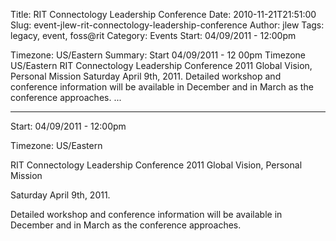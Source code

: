 Title: RIT Connectology Leadership Conference
Date: 2010-11-21T21:51:00
Slug: event-jlew-rit-connectology-leadership-conference
Author: jlew
Tags: legacy, event, foss@rit
Category: Events
Start: 04/09/2011 - 12:00pm

Timezone: US/Eastern
Summary: Start  04/09/2011 - 12 00pm  Timezone  US/Eastern  RIT Connectology Leadership Conference 2011 Global Vision, Personal Mission  Saturday April 9th, 2011.  Detailed workshop and conference information will be available in December and in March as the conference approaches.   ... 

---
Start: 04/09/2011 - 12:00pm

Timezone: US/Eastern

RIT Connectology Leadership Conference 2011 Global Vision, Personal Mission

Saturday April 9th, 2011.

Detailed workshop and conference information will be available in December and
in March as the conference approaches.

